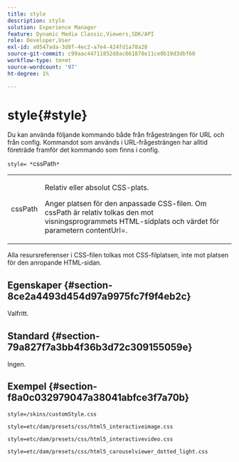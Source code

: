 ```yaml
---
title: style
description: style
solution: Experience Manager
feature: Dynamic Media Classic,Viewers,SDK/API
role: Developer,User
exl-id: a0547ada-3d8f-4ec2-a7e4-424fd1a78a28
source-git-commit: c99aac44711852d8ac661878e11ce0b19d3dbf60
workflow-type: tm+mt
source-wordcount: '97'
ht-degree: 1%

---
```


# style{#style}

Du kan använda följande kommando både från frågesträngen för URL och från config. Kommandot som används i URL-frågesträngen har alltid företräde framför det kommando som finns i config.

`style= *`cssPath`*`

<table id="table_F800F787CF0342749B934DAEB600C0EB"> 
 <tbody> 
  <tr> 
   <td colname="col1"> <p> <span class="codeph"> <span class="varname"> cssPath</span> </span> </p> </td> 
   <td colname="col2"> <p> Relativ eller absolut CSS-plats. </p> <p>Anger platsen för den anpassade CSS-filen. Om <span class="codeph"><span class="varname"> cssPath</span></span> är relativ tolkas den mot visningsprogrammets HTML-sidplats och värdet för parametern <span class="codeph"> contentUrl=</span>. </p> </td> 
  </tr> 
 </tbody> 
</table>

Alla resursreferenser i CSS-filen tolkas mot CSS-filplatsen, inte mot platsen för den anropande HTML-sidan.

## Egenskaper {#section-8ce2a4493d454d97a9975fc7f9f4eb2c}

Valfritt.

## Standard {#section-79a827f7a3bb4f36b3d72c309155059e}

Ingen.

## Exempel {#section-f8a0c032979047a38041abfce3f7a70b}

`style=/skins/customStyle.css`

`style=etc/dam/presets/css/html5_interactiveimage.css`

`style=etc/dam/presets/css/html5_interactivevideo.css`

`style=etc/dam/presets/css/html5_carouselviewer_dotted_light.css`
